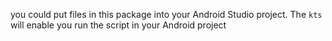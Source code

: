 you could put files in this package into your Android Studio project. 
The `kts` will enable you run the script in your Android project